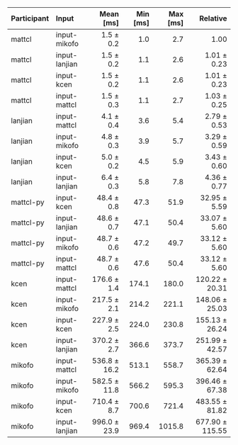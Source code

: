 | Participant | Input | Mean [ms] | Min [ms] | Max [ms] | Relative |
|:---|:---|---:|---:|---:|---:|
| mattcl | input-mikofo | 1.5 ± 0.2 | 1.0 | 2.7 | 1.00 |
| mattcl | input-lanjian | 1.5 ± 0.2 | 1.1 | 2.6 | 1.01 ± 0.23 |
| mattcl | input-kcen | 1.5 ± 0.2 | 1.1 | 2.6 | 1.01 ± 0.23 |
| mattcl | input-mattcl | 1.5 ± 0.3 | 1.1 | 2.7 | 1.03 ± 0.25 |
| lanjian | input-mattcl | 4.1 ± 0.4 | 3.6 | 5.4 | 2.79 ± 0.53 |
| lanjian | input-mikofo | 4.8 ± 0.3 | 3.9 | 5.7 | 3.29 ± 0.59 |
| lanjian | input-kcen | 5.0 ± 0.2 | 4.5 | 5.9 | 3.43 ± 0.60 |
| lanjian | input-lanjian | 6.4 ± 0.3 | 5.8 | 7.8 | 4.36 ± 0.77 |
| mattcl-py | input-kcen | 48.4 ± 0.8 | 47.3 | 51.9 | 32.95 ± 5.59 |
| mattcl-py | input-lanjian | 48.6 ± 0.7 | 47.1 | 50.4 | 33.07 ± 5.60 |
| mattcl-py | input-mikofo | 48.7 ± 0.6 | 47.2 | 49.7 | 33.12 ± 5.60 |
| mattcl-py | input-mattcl | 48.7 ± 0.6 | 47.6 | 50.4 | 33.12 ± 5.60 |
| kcen | input-mattcl | 176.6 ± 1.4 | 174.1 | 180.0 | 120.22 ± 20.31 |
| kcen | input-mikofo | 217.5 ± 2.1 | 214.2 | 221.1 | 148.06 ± 25.03 |
| kcen | input-kcen | 227.9 ± 2.5 | 224.0 | 230.8 | 155.13 ± 26.24 |
| kcen | input-lanjian | 370.2 ± 2.7 | 366.6 | 373.7 | 251.99 ± 42.57 |
| mikofo | input-mattcl | 536.8 ± 16.2 | 513.1 | 558.7 | 365.39 ± 62.64 |
| mikofo | input-mikofo | 582.5 ± 11.8 | 566.2 | 595.3 | 396.46 ± 67.38 |
| mikofo | input-kcen | 710.4 ± 8.7 | 700.6 | 721.4 | 483.55 ± 81.82 |
| mikofo | input-lanjian | 996.0 ± 23.9 | 969.4 | 1015.8 | 677.90 ± 115.55 |
